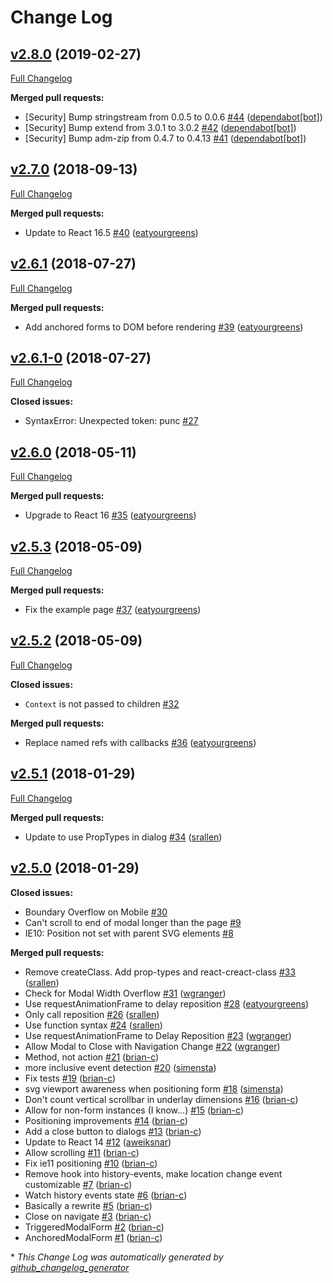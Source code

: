 # Change Log

## [v2.8.0](https://github.com/zooniverse/modal-form/tree/v2.8.0) (2019-02-27)
[Full Changelog](https://github.com/zooniverse/modal-form/compare/v2.7.0...v2.8.0)

**Merged pull requests:**

- \[Security\] Bump stringstream from 0.0.5 to 0.0.6 [\#44](https://github.com/zooniverse/modal-form/pull/44) ([dependabot[bot]](https://github.com/apps/dependabot))
- \[Security\] Bump extend from 3.0.1 to 3.0.2 [\#42](https://github.com/zooniverse/modal-form/pull/42) ([dependabot[bot]](https://github.com/apps/dependabot))
- \[Security\] Bump adm-zip from 0.4.7 to 0.4.13 [\#41](https://github.com/zooniverse/modal-form/pull/41) ([dependabot[bot]](https://github.com/apps/dependabot))

## [v2.7.0](https://github.com/zooniverse/modal-form/tree/v2.7.0) (2018-09-13)
[Full Changelog](https://github.com/zooniverse/modal-form/compare/v2.6.1...v2.7.0)

**Merged pull requests:**

- Update to React 16.5 [\#40](https://github.com/zooniverse/modal-form/pull/40) ([eatyourgreens](https://github.com/eatyourgreens))

## [v2.6.1](https://github.com/zooniverse/modal-form/tree/v2.6.1) (2018-07-27)
[Full Changelog](https://github.com/zooniverse/modal-form/compare/v2.6.1-0...v2.6.1)

**Merged pull requests:**

- Add anchored forms to DOM before rendering [\#39](https://github.com/zooniverse/modal-form/pull/39) ([eatyourgreens](https://github.com/eatyourgreens))

## [v2.6.1-0](https://github.com/zooniverse/modal-form/tree/v2.6.1-0) (2018-07-27)
[Full Changelog](https://github.com/zooniverse/modal-form/compare/v2.6.0...v2.6.1-0)

**Closed issues:**

- SyntaxError: Unexpected token: punc [\#27](https://github.com/zooniverse/modal-form/issues/27)

## [v2.6.0](https://github.com/zooniverse/modal-form/tree/v2.6.0) (2018-05-11)
[Full Changelog](https://github.com/zooniverse/modal-form/compare/v2.5.3...v2.6.0)

**Merged pull requests:**

- Upgrade to React 16 [\#35](https://github.com/zooniverse/modal-form/pull/35) ([eatyourgreens](https://github.com/eatyourgreens))

## [v2.5.3](https://github.com/zooniverse/modal-form/tree/v2.5.3) (2018-05-09)
[Full Changelog](https://github.com/zooniverse/modal-form/compare/v2.5.2...v2.5.3)

**Merged pull requests:**

- Fix the example page [\#37](https://github.com/zooniverse/modal-form/pull/37) ([eatyourgreens](https://github.com/eatyourgreens))

## [v2.5.2](https://github.com/zooniverse/modal-form/tree/v2.5.2) (2018-05-09)
[Full Changelog](https://github.com/zooniverse/modal-form/compare/v2.5.1...v2.5.2)

**Closed issues:**

- `Context` is not passed to children [\#32](https://github.com/zooniverse/modal-form/issues/32)

**Merged pull requests:**

- Replace named refs with callbacks [\#36](https://github.com/zooniverse/modal-form/pull/36) ([eatyourgreens](https://github.com/eatyourgreens))

## [v2.5.1](https://github.com/zooniverse/modal-form/tree/v2.5.1) (2018-01-29)
[Full Changelog](https://github.com/zooniverse/modal-form/compare/v2.5.0...v2.5.1)

**Merged pull requests:**

- Update to use PropTypes in dialog [\#34](https://github.com/zooniverse/modal-form/pull/34) ([srallen](https://github.com/srallen))

## [v2.5.0](https://github.com/zooniverse/modal-form/tree/v2.5.0) (2018-01-29)
**Closed issues:**

- Boundary Overflow on Mobile [\#30](https://github.com/zooniverse/modal-form/issues/30)
- Can't scroll to end of modal longer than the page [\#9](https://github.com/zooniverse/modal-form/issues/9)
- IE10: Position not set with parent SVG elements [\#8](https://github.com/zooniverse/modal-form/issues/8)

**Merged pull requests:**

- Remove createClass. Add prop-types and react-creact-class [\#33](https://github.com/zooniverse/modal-form/pull/33) ([srallen](https://github.com/srallen))
- Check for Modal Width Overflow [\#31](https://github.com/zooniverse/modal-form/pull/31) ([wgranger](https://github.com/wgranger))
- Use requestAnimationFrame to delay reposition [\#28](https://github.com/zooniverse/modal-form/pull/28) ([eatyourgreens](https://github.com/eatyourgreens))
- Only call reposition [\#26](https://github.com/zooniverse/modal-form/pull/26) ([srallen](https://github.com/srallen))
- Use function syntax [\#24](https://github.com/zooniverse/modal-form/pull/24) ([srallen](https://github.com/srallen))
- Use requestAnimationFrame to Delay Reposition [\#23](https://github.com/zooniverse/modal-form/pull/23) ([wgranger](https://github.com/wgranger))
- Allow Modal to Close with Navigation Change [\#22](https://github.com/zooniverse/modal-form/pull/22) ([wgranger](https://github.com/wgranger))
- Method, not action [\#21](https://github.com/zooniverse/modal-form/pull/21) ([brian-c](https://github.com/brian-c))
- more inclusive event detection [\#20](https://github.com/zooniverse/modal-form/pull/20) ([simensta](https://github.com/simensta))
- Fix tests [\#19](https://github.com/zooniverse/modal-form/pull/19) ([brian-c](https://github.com/brian-c))
- svg viewport awareness when positioning form [\#18](https://github.com/zooniverse/modal-form/pull/18) ([simensta](https://github.com/simensta))
- Don't count vertical scrollbar in underlay dimensions [\#16](https://github.com/zooniverse/modal-form/pull/16) ([brian-c](https://github.com/brian-c))
- Allow for non-form instances \(I know...\) [\#15](https://github.com/zooniverse/modal-form/pull/15) ([brian-c](https://github.com/brian-c))
- Positioning improvements [\#14](https://github.com/zooniverse/modal-form/pull/14) ([brian-c](https://github.com/brian-c))
- Add a close button to dialogs [\#13](https://github.com/zooniverse/modal-form/pull/13) ([brian-c](https://github.com/brian-c))
- Update to React 14 [\#12](https://github.com/zooniverse/modal-form/pull/12) ([aweiksnar](https://github.com/aweiksnar))
- Allow scrolling [\#11](https://github.com/zooniverse/modal-form/pull/11) ([brian-c](https://github.com/brian-c))
- Fix ie11 positioning [\#10](https://github.com/zooniverse/modal-form/pull/10) ([brian-c](https://github.com/brian-c))
- Remove hook into history-events, make location change event customizable [\#7](https://github.com/zooniverse/modal-form/pull/7) ([brian-c](https://github.com/brian-c))
- Watch history events state [\#6](https://github.com/zooniverse/modal-form/pull/6) ([brian-c](https://github.com/brian-c))
- Basically a rewrite [\#5](https://github.com/zooniverse/modal-form/pull/5) ([brian-c](https://github.com/brian-c))
- Close on navigate [\#3](https://github.com/zooniverse/modal-form/pull/3) ([brian-c](https://github.com/brian-c))
- TriggeredModalForm [\#2](https://github.com/zooniverse/modal-form/pull/2) ([brian-c](https://github.com/brian-c))
- AnchoredModalForm [\#1](https://github.com/zooniverse/modal-form/pull/1) ([brian-c](https://github.com/brian-c))



\* *This Change Log was automatically generated by [github_changelog_generator](https://github.com/skywinder/Github-Changelog-Generator)*